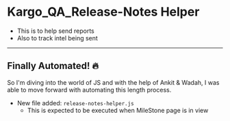 # Kargo_QA_Release-Notes Helper

* This is to help send reports
* Also to track intel being sent

----
## Finally Automated! :fire:

So I'm diving into the world of JS and with the help of Ankit & Wadah, I was able to move forward with automating this length process.

- New file added: `release-notes-helper.js`
    - This is expected to be executed when MileStone page is in view